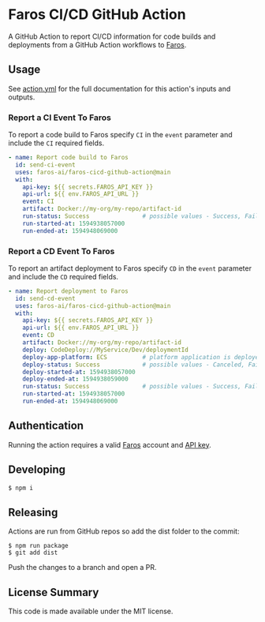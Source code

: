 # Faros CI/CD GitHub Action

A GitHub Action to report CI/CD information for code builds and deployments from a GitHub Action workflows to [Faros](https://www.faros.ai).

## Usage

See [action.yml](action.yml) for the full documentation for this action's inputs and outputs.

### Report a CI Event To Faros

To report a code build to Faros specify `CI` in the `event` parameter and include the `CI` required fields.

```yaml
- name: Report code build to Faros
  id: send-ci-event
  uses: faros-ai/faros-cicd-github-action@main
  with:
    api-key: ${{ secrets.FAROS_API_KEY }}
    api-url: ${{ env.FAROS_API_URL }}
    event: CI
    artifact: Docker://my-org/my-repo/artifact-id
    run-status: Success               # possible values - Success, Failure, Cancelled otherwise defaults to Custom
    run-started-at: 1594938057000
    run-ended-at: 1594948069000
```

### Report a CD Event To Faros

To report an artifact deployment to Faros specify `CD` in the `event` parameter and include the `CD` required fields.

```yaml
- name: Report deployment to Faros
  id: send-cd-event
  uses: faros-ai/faros-cicd-github-action@main
  with:
    api-key: ${{ secrets.FAROS_API_KEY }}
    api-url: ${{ env.FAROS_API_URL }}
    event: CD
    artifact: Docker://my-org/my-repo/artifact-id
    deploy: CodeDeploy://MyService/Dev/deploymentId
    deploy-app-platform: ECS          # platform application is deployed on
    deploy-status: Success            # possible values - Canceled, Failed, Queued, Running, Success
    deploy-started-at: 1594938057000
    deploy-ended-at: 1594938059000
    run-status: Success               # possible values - Success, Failure, Cancelled otherwise defaults to Custom
    run-started-at: 1594938057000
    run-ended-at: 1594948069000
```

## Authentication

Running the action requires a valid [Faros](https://www.faros.ai) account and [API key](https://docs.faros.ai/#/api).

## Developing

```sh
$ npm i
```

## Releasing

Actions are run from GitHub repos so add the dist folder to the commit:

```
$ npm run package
$ git add dist
```

Push the changes to a branch and open a PR.

## License Summary

This code is made available under the MIT license.
